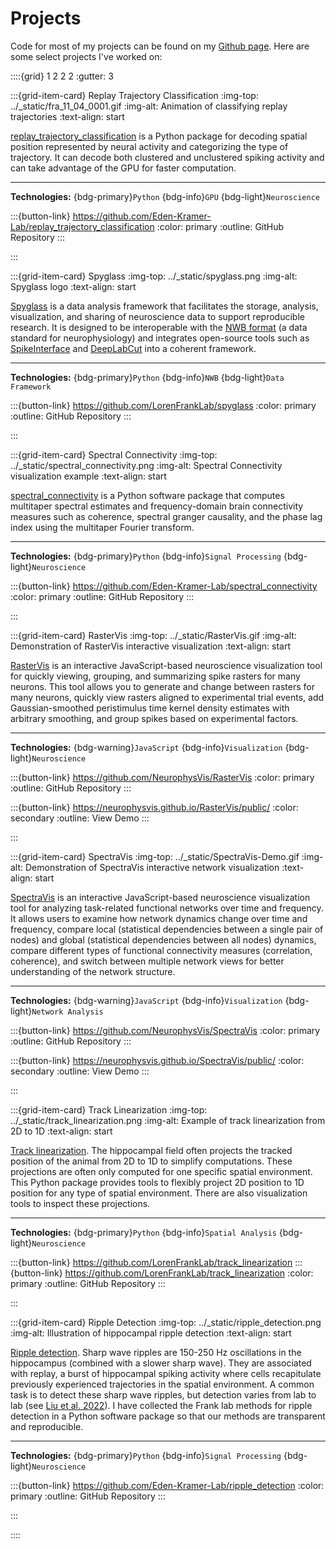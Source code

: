 # Projects

Code for most of my projects can be found on my [Github page](https://github.com/edeno). Here are some select projects I've worked on:

::::{grid} 1 2 2 2 <!-- 1 row, 2 columns, 2 gutters -->
:gutter: 3 <!-- 3 rem gutter between items -->

  :::{grid-item-card} Replay Trajectory Classification
  :img-top: ../_static/fra_11_04_0001.gif
  :img-alt: Animation of classifying replay trajectories
  :text-align: start

  [replay_trajectory_classification](https://github.com/Eden-Kramer-Lab/replay_trajectory_classification) is a Python package for decoding spatial position represented by neural activity and categorizing the type of trajectory. It can decode both clustered and unclustered spiking activity and can take advantage of the GPU for faster computation.

  ---
  **Technologies:** {bdg-primary}`Python` {bdg-info}`GPU` {bdg-light}`Neuroscience`

  :::{button-link} https://github.com/Eden-Kramer-Lab/replay_trajectory_classification
      :color: primary
      :outline:
      GitHub Repository
  ::: <!-- close button-link -->

  ::: <!-- close grid-item-card -->

  :::{grid-item-card} Spyglass
  :img-top: ../_static/spyglass.png
  :img-alt: Spyglass logo
  :text-align: start

  [Spyglass](https://github.com/LorenFrankLab/spyglass) is a data analysis framework that facilitates the storage, analysis, visualization, and sharing of neuroscience data to support reproducible research. It is designed to be interoperable with the [NWB format](https://www.nwb.org/) (a data standard for neurophysiology) and integrates open-source tools such as [SpikeInterface](https://spikeinterface.readthedocs.io/en/latest/) and [DeepLabCut](http://www.mackenziemathislab.org/deeplabcut) into a coherent framework.

  ---
  **Technologies:** {bdg-primary}`Python` {bdg-info}`NWB` {bdg-light}`Data Framework`

  :::{button-link} https://github.com/LorenFrankLab/spyglass
      :color: primary
      :outline:
      GitHub Repository
  ::: <!-- close button-link -->

  ::: <!-- close grid-item-card -->

  :::{grid-item-card} Spectral Connectivity
  :img-top: ../_static/spectral_connectivity.png
  :img-alt: Spectral Connectivity visualization example
  :text-align: start

  [spectral_connectivity](https://github.com/Eden-Kramer-Lab/spectral_connectivity) is a Python software package that computes multitaper spectral estimates and frequency-domain brain connectivity measures such as coherence, spectral granger causality, and the phase lag index using the multitaper Fourier transform.

  ---
  **Technologies:** {bdg-primary}`Python` {bdg-info}`Signal Processing` {bdg-light}`Neuroscience`

  :::{button-link} https://github.com/Eden-Kramer-Lab/spectral_connectivity
      :color: primary
      :outline:
      GitHub Repository
  ::: <!-- close button-link -->

  ::: <!-- close grid-item-card -->

  :::{grid-item-card} RasterVis
  :img-top: ../_static/RasterVis.gif
  :img-alt: Demonstration of RasterVis interactive visualization
  :text-align: start

  [RasterVis](https://github.com/NeurophysVis/RasterVis) is an interactive JavaScript-based neuroscience visualization tool for quickly viewing, grouping, and summarizing spike rasters for many neurons. This tool allows you to generate and change between rasters for many neurons, quickly view rasters aligned to experimental trial events, add Gaussian-smoothed peristimulus time kernel density estimates with arbitrary smoothing, and group spikes based on experimental factors.

  ---
  **Technologies:** {bdg-warning}`JavaScript` {bdg-info}`Visualization` {bdg-light}`Neuroscience`

  :::{button-link} <https://github.com/NeurophysVis/RasterVis>
      :color: primary
      :outline:
      GitHub Repository
  ::: <!-- close button-link -->

  :::{button-link} https://neurophysvis.github.io/RasterVis/public/
      :color: secondary
      :outline:
      View Demo
  ::: <!-- close button-link -->

  ::: <!-- close grid-item-card -->

  :::{grid-item-card} SpectraVis
  :img-top: ../_static/SpectraVis-Demo.gif
  :img-alt: Demonstration of SpectraVis interactive network visualization
  :text-align: start

  [SpectraVis](https://github.com/NeurophysVis/SpectraVis) is an interactive JavaScript-based neuroscience visualization tool for analyzing task-related functional networks over time and frequency. It allows users to examine how network dynamics change over time and frequency, compare local (statistical dependencies between a single pair of nodes) and global (statistical dependencies between all nodes) dynamics, compare different types of functional connectivity measures (correlation, coherence), and switch between multiple network views for better understanding of the network structure.

  ---
  **Technologies:** {bdg-warning}`JavaScript` {bdg-info}`Visualization` {bdg-light}`Network Analysis`

  :::{button-link} https://github.com/NeurophysVis/SpectraVis
      :color: primary
      :outline:
      GitHub Repository
  ::: <!-- close button-link -->

  :::{button-link} https://neurophysvis.github.io/SpectraVis/public/
      :color: secondary
      :outline:
      View Demo
  ::: <!-- close button-link -->

  ::: <!-- close grid-item-card -->

  :::{grid-item-card} Track Linearization
  :img-top: ../_static/track_linearization.png
  :img-alt: Example of track linearization from 2D to 1D
  :text-align: start

  [Track linearization](https://github.com/LorenFrankLab/track_linearization). The hippocampal field often projects the tracked position of the animal from 2D to 1D to simplify computations. These projections are often only computed for one specific spatial environment. This Python package provides tools to flexibly project 2D position to 1D position for any type of spatial environment. There are also visualization tools to inspect these projections.

  ---
  **Technologies:** {bdg-primary}`Python` {bdg-info}`Spatial Analysis` {bdg-light}`Neuroscience`

  :::{button-link} https://github.com/LorenFrankLab/track_linearization
  :::{button-link} <https://github.com/LorenFrankLab/track_linearization>
      :color: primary
      :outline:
      GitHub Repository
  ::: <!-- close button-link -->

  ::: <!-- close grid-item-card -->

  :::{grid-item-card} Ripple Detection
  :img-top: ../_static/ripple_detection.png
  :img-alt: Illustration of hippocampal ripple detection
  :text-align: start

  [Ripple detection](https://github.com/Eden-Kramer-Lab/ripple_detection). Sharp wave ripples are 150-250 Hz oscillations in the hippocampus (combined with a slower sharp wave). They are associated with replay, a burst of hippocampal spiking activity where cells recapitulate previously experienced trajectories in the spatial environment. A common task is to detect these sharp wave ripples, but detection varies from lab to lab (see [Liu et al. 2022](https://www.nature.com/articles/s41467-022-33536-x)). I have collected the Frank lab methods for ripple detection in a Python software package so that our methods are transparent and reproducible.

  ---
  **Technologies:** {bdg-primary}`Python` {bdg-info}`Signal Processing` {bdg-light}`Neuroscience`

  :::{button-link} https://github.com/Eden-Kramer-Lab/ripple_detection
      :color: primary
      :outline:
      GitHub Repository
  ::: <!-- close button-link -->

  ::: <!-- close grid-item-card -->

::::  <!-- close grid -->
